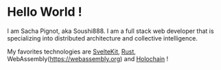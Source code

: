 # Hello World !

I am Sacha Pignot, aka Soushi888.
I am a full stack web developer that is specializing into distributed architecture and collective intelligence.

My favorites technologies are [SvelteKit](https://kit.svelte.dev), [Rust](https://www.rust-lang.org), WebAssembly(https://webassembly.org) and [Holochain](https://www.holochain.org) !
